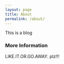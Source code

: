 ```yaml
---
layout: page
title: About
permalink: /about/
---
```


This is a blog

### More Information

LIKE.IT.OR.GO.AWAY.   plz!!!

